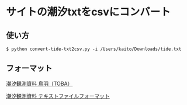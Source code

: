 # サイトの潮汐txtをcsvにコンバート

## 使い方

```
$ python convert-tide-txt2csv.py -i /Users/kaito/Downloads/tide.txt
```

## フォーマット

[潮汐観測資料 鳥羽（TOBA）](http://www.data.jma.go.jp/gmd/kaiyou/db/tide/genbo/genbo.php)

[潮汐観測資料 テキストファイルフォーマット](http://www.data.jma.go.jp/gmd/kaiyou/db/tide/genbo/format.html#hry)
